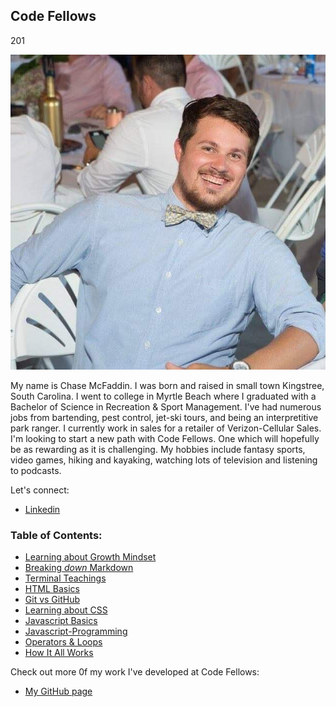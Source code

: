 ## **Code Fellows**

201 


![chase](images/chase-profile.jpg)


My name is Chase McFaddin. I was born and raised in small town Kingstree, South Carolina. I went to college in Myrtle Beach where I graduated with a Bachelor of Science in Recreation & Sport Management. I've had numerous jobs from bartending, pest control, jet-ski tours, and being an interpretitive park ranger. I currently work in sales for a retailer of Verizon-Cellular Sales. I'm looking to start a new path with Code Fellows. One which will hopefully be as rewarding as it is challenging. My hobbies include fantasy sports, video games, hiking and kayaking, watching lots of television and listening to podcasts.

Let's connect:

- [Linkedin](https://www.linkedin.com/in/chase-mcfaddin-62a8a548/)


### **Table of Contents:**
 
- [Learning about Growth Mindset](growth-mindest.md)
- [Breaking *down* Markdown](markdown-notes.md)
- [Terminal Teachings](tools-terminal.md)
- [HTML Basics](html-notes.md)
- [Git vs GitHub](git-vs-github.md)
- [Learning about CSS](css-notes.md)
- [Javascript Basics](javascript-notes.md)
- [Javascript-Programming](code-js.md)
- [Operators & Loops](ops-loops.md)
- [How It All Works](how-it-works.md)

Check out more 0f my work I've developed at Code Fellows:

- [My GitHub page](https://github.com/ChaseMcFaddin)






















